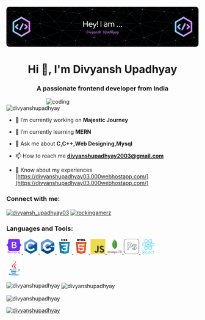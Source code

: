 ![logo](https://github.com/DivyanshUpadhyay/DivyanshUpadhyay/blob/main/github-header-image.png)
<h1 align="center">Hi 👋, I'm Divyansh Upadhyay</h1>
<h3 align="center">A passionate frontend developer from India</h3>
<p>
<img align="right" alt="coding" width="400" src="https://camo.githubusercontent.com/7de37139d0b4c1ce40865e799b446c0e963a3dd8fb68d239707237c40604fa3d/68747470733a2f2f63646e2e6472696262626c652e636f6d2f75736572732f3733303730332f73637265656e73686f74732f363538313234332f6176656e746f2e676966"/>


<p align="left"> <img src="https://komarev.com/ghpvc/?username=divyanshupadhyay&label=Profile%20views&color=0e75b6&style=flat" alt="divyanshupadhyay" /> </p>



- 🔭 I’m currently working on **Majestic Journey**

- 🌱 I’m currently learning **MERN**

- 💬 Ask me about **C,C++,Web Designing,Mysql**

- 📫 How to reach me **divyanshupadhyay2003@gmail.com**

- 📄 Know about my experiences [https://divyanshupadhyay03.000webhostapp.com/](https://divyanshupadhyay03.000webhostapp.com/)

<h3 align="left">Connect with me:</h3>
<p align="left">
<a href="https://instagram.com/divyansh_upadhyay03" target="blank"><img align="center" src="https://raw.githubusercontent.com/rahuldkjain/github-profile-readme-generator/master/src/images/icons/Social/instagram.svg" alt="divyansh_upadhyay03" height="30" width="40" /></a>
<a href="https://www.youtube.com/c/rockingamerz" target="blank"><img align="center" src="https://raw.githubusercontent.com/rahuldkjain/github-profile-readme-generator/master/src/images/icons/Social/youtube.svg" alt="rockingamerz" height="30" width="40" /></a>

</p>

<h3 align="left">Languages and Tools:</h3>
<p align="left"> <a href="https://getbootstrap.com" target="_blank" rel="noreferrer"> <img src="https://raw.githubusercontent.com/devicons/devicon/master/icons/bootstrap/bootstrap-plain-wordmark.svg" alt="bootstrap" width="40" height="40"/> </a> <a href="https://www.cprogramming.com/" target="_blank" rel="noreferrer"> <img src="https://raw.githubusercontent.com/devicons/devicon/master/icons/c/c-original.svg" alt="c" width="40" height="40"/> </a> <a href="https://www.w3schools.com/cpp/" target="_blank" rel="noreferrer"> <img src="https://raw.githubusercontent.com/devicons/devicon/master/icons/cplusplus/cplusplus-original.svg" alt="cplusplus" width="40" height="40"/> </a> <a href="https://www.w3schools.com/css/" target="_blank" rel="noreferrer"> <img src="https://raw.githubusercontent.com/devicons/devicon/master/icons/css3/css3-original-wordmark.svg" alt="css3" width="40" height="40"/> </a> <a href="https://www.w3.org/html/" target="_blank" rel="noreferrer"> <img src="https://raw.githubusercontent.com/devicons/devicon/master/icons/html5/html5-original-wordmark.svg" alt="html5" width="40" height="40"/> </a> <a href="https://developer.mozilla.org/en-US/docs/Web/JavaScript" target="_blank" rel="noreferrer"> <img src="https://raw.githubusercontent.com/devicons/devicon/master/icons/javascript/javascript-original.svg" alt="javascript" width="40" height="40"/> </a> <a href="https://www.mongodb.com/" target="_blank" rel="noreferrer"> <img src="https://raw.githubusercontent.com/devicons/devicon/master/icons/mongodb/mongodb-original-wordmark.svg" alt="mongodb" width="40" height="40"/> </a> <a href="https://www.photoshop.com/en" target="_blank" rel="noreferrer"> <img src="https://raw.githubusercontent.com/devicons/devicon/master/icons/photoshop/photoshop-line.svg" alt="photoshop" width="40" height="40"/> </a> <a href="https://reactjs.org/" target="_blank" rel="noreferrer"> <img src="https://raw.githubusercontent.com/devicons/devicon/master/icons/react/react-original-wordmark.svg" alt="react" width="40" height="40"/> </a> 

<a href="https://www.java.com" target="_blank" rel="noreferrer"> <img src="https://raw.githubusercontent.com/devicons/devicon/master/icons/java/java-original.svg" alt="java" width="40" height="40"/> </a>
</p>

<p><img align="left" src="https://github-readme-stats.vercel.app/api/top-langs?username=divyanshupadhyay&show_icons=true&locale=en&layout=compact" alt="divyanshupadhyay" /></p>

<p>&nbsp;<img align="center" src="https://github-readme-stats.vercel.app/api?username=divyanshupadhyay&show_icons=true&locale=en" alt="divyanshupadhyay" /></p>

<p><img align="center" src="https://github-readme-streak-stats.herokuapp.com/?user=divyanshupadhyay&" alt="divyanshupadhyay" /></p>
<p align="left"> <a href="https://github.com/ryo-ma/github-profile-trophy"><img src="https://github-profile-trophy.vercel.app/?username=divyanshupadhyay" alt="divyanshupadhyay" /></a> </p>
